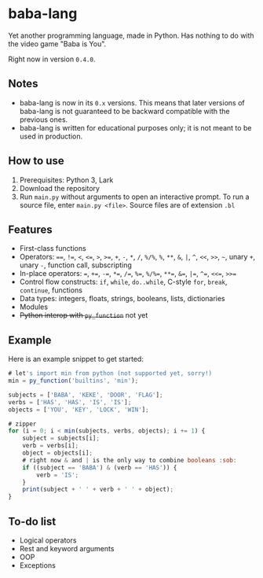 # baba-lang

Yet another programming language, made in Python. Has nothing to do with the video game "Baba is You".

Right now in version `0.4.0`.

## Notes

- baba-lang is now in its `0.x` versions. This means that later versions of baba-lang is not guaranteed to be backward compatible with the previous ones.
- baba-lang is written for educational purposes only; it is not meant to be used in production.

## How to use
1. Prerequisites: Python 3, Lark
2. Download the repository
3. Run `main.py` without arguments to open an interactive prompt. To run a source file, enter `main.py <file>`. Source files are of extension `.bl`

## Features
- First-class functions
- Operators: `==`, `!=`, `<`, `<=`, `>`, `>=`, `+`, `-`, `*`, `/`, `%/%`, `%`, `**`, `&`, `|`, `^`, `<<`, `>>`, `~`, unary `+`, unary `-`, function call, subscripting
- In-place operators: `=`, `+=`, `-=`, `*=`, `/=`, `%=`, `%/%=`, `**=`, `&=`, `|=`, `^=`, `<<=`, `>>=`
- Control flow constructs: `if`, `while`, `do..while`, C-style `for`, `break`, `continue`, functions
- Data types: integers, floats, strings, booleans, lists, dictionaries
- Modules
- ~~Python interop with `py_function`~~ not yet

## Example
Here is an example snippet to get started:
```js
# let's import min from python (not supported yet, sorry!)
min = py_function('builtins', 'min');

subjects = ['BABA', 'KEKE', 'DOOR', 'FLAG'];
verbs = ['HAS', 'HAS', 'IS', 'IS'];
objects = ['YOU', 'KEY', 'LOCK', 'WIN'];

# zipper
for (i = 0; i < min(subjects, verbs, objects); i += 1) {
    subject = subjects[i];
    verb = verbs[i];
    object = objects[i];
    # right now & and | is the only way to combine booleans :sob:
    if ((subject == 'BABA') & (verb == 'HAS')) {
        verb = 'IS';
    }
    print(subject + ' ' + verb + ' ' + object);
}
```

## To-do list
- Logical operators
- Rest and keyword arguments
- OOP
- Exceptions
